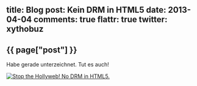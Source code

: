 title: Blog
post: Kein DRM in HTML5
date: 2013-04-04
comments: true
flattr: true
twitter: xythobuz
---

## {{ page["post"] }}
<!--%
from datetime import datetime
date = datetime.strptime(page["date"], "%Y-%m-%d").strftime("%B %d, %Y")
print "*Posted at %s.*" % date
%-->

Habe gerade unterzeichnet. Tut es auch!

[![Stop the Hollyweb! No DRM in HTML5.][f1s]][f1]

 [f1s]: http//static.fsf.org/dbd/hollywebshare.jpeg
 [f1]: http://www.defectivebydesign.org/no-drm-in-html5